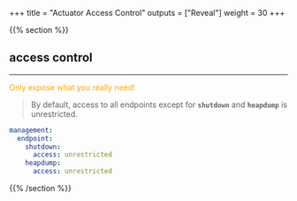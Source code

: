 +++
title = "Actuator Access Control"
outputs = ["Reveal"]
weight = 30
+++

{{% section %}}

## access control

---

<span style="color: orange;">Only expose what you really need!</span>

> By default, access to all endpoints except for **`shutdown`** and **`heapdump`** is unrestricted.

```yaml
management:
  endpoint:
    shutdown:
      access: unrestricted
    heapdump:
      access: unrestricted
```

{{% /section %}}
